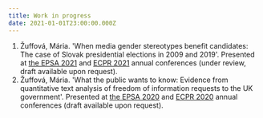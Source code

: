```yaml
---
title: Work in progress
date: 2021-01-01T23:00:00.000Z
---
```

1. Žuffová, Mária. 'When media gender stereotypes benefit candidates: The case of Slovak presidential elections in 2009 and 2019'. Presented at [the EPSA 2021](https://coms.events/epsa2021/data/abstracts/en/abstract_0188.html) and [ECPR 2021](https://ecpr.eu/Events/Event/PanelDetails/11061) annual conferences (under review, draft available upon request).
2. Žuffová, Mária. 'What the public wants to know: Evidence from quantitative text analysis of freedom of information requests to the UK government'. Presented at [the EPSA 2020](https://coms.events/EPSA-2020/data/abstracts/en/abstract_0072.html) and [ECPR 2020](https://ecpr.eu/Events/Event/PaperDetails/53895) annual conferences (draft available upon request).